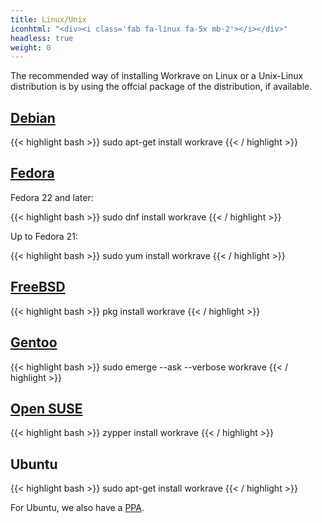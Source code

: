 ```yaml
---
title: Linux/Unix
iconhtml: "<div><i class='fab fa-linux fa-5x mb-2'></i></div>"
headless: true
weight: 0
---
```

The recommended way of installing Workrave on Linux or a Unix-Linux distribution
is by using the offcial package of the distribution, if available.

## [Debian](https://www.debian.org/)

{{< highlight bash >}}
sudo apt-get install workrave
{{< / highlight >}}

## [Fedora](https://getfedora.org/)

Fedora 22 and later:

{{< highlight bash >}}
sudo dnf install workrave
{{< / highlight >}}

Up to Fedora 21:

{{< highlight bash >}}
sudo yum install workrave
{{< / highlight >}}

## [FreeBSD](https://www.freebsd.org/)

{{< highlight bash >}}
pkg install workrave
{{< / highlight >}}

## [Gentoo](https://www.gentoo.org/)

{{< highlight bash >}}
sudo emerge --ask --verbose workrave
{{< / highlight >}}

## [Open SUSE](https://www.opensuse.org/) 

{{< highlight bash >}}
zypper install workrave
{{< / highlight >}}

## Ubuntu

{{< highlight bash >}}
sudo apt-get install workrave
{{< / highlight >}}

For Ubuntu, we also have a [PPA](ubuntu).

